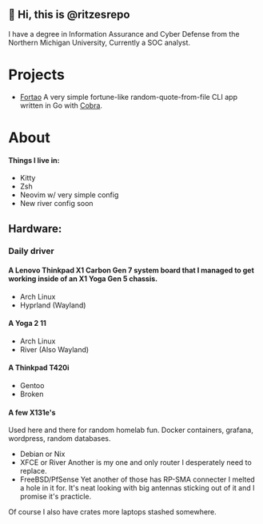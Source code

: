 ## 👋 Hi, this is @ritzesrepo
I have a degree in Information Assurance and Cyber Defense from the Northern Michigan University, Currently a SOC analyst.

# Projects

- [Fortao](https://github.com/ritzesrepo/fortao)
A very simple fortune-like random-quote-from-file CLI app written in Go with [Cobra](https://github.com/spf13/cobra).

# About

#### Things I live in:
- Kitty 
- Zsh
- Neovim w/ very simple config
- New river config soon

## Hardware:

### Daily driver
#### A Lenovo Thinkpad X1 Carbon Gen 7 system board that I managed to get working inside of an X1 Yoga Gen 5 chassis.
- Arch Linux
- Hyprland (Wayland)
#### A Yoga 2 11
- Arch Linux
- River (Also Wayland)
#### A Thinkpad T420i 
- Gentoo
- Broken
#### A few X131e's
Used here and there for random homelab fun.
Docker containers, grafana, wordpress, random databases.
- Debian or Nix
- XFCE or River
Another is my one and only router I desperately need to replace.
- FreeBSD/PfSense
Yet another of those has RP-SMA connecter I melted a hole in it for. It's neat looking with big antennas sticking out of it and I promise it's practicle.

Of course I also have crates more laptops stashed somewhere.
